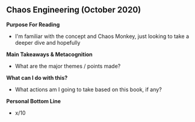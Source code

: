 ## Chaos Engineering (October 2020)

**Purpose For Reading**
- I'm familiar with the concept and Chaos Monkey, just looking to take a deeper dive and hopefully 
 
**Main Takeaways & Metacognition**
- What are the major themes / points made?

**What can I do with this?**
- What actions am I going to take based on this book, if any?

**Personal Bottom Line**
- x/10
<!--stackedit_data:
eyJoaXN0b3J5IjpbLTEwMjkzOTU5MzddfQ==
-->